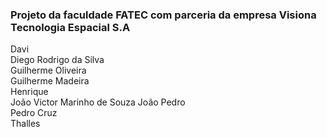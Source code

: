 
### Projeto da faculdade FATEC com parceria da empresa Visiona Tecnologia Espacial S.A

Davi  
Diego Rodrigo da Silva  
Guilherme Oliveira  
Guilherme Madeira  
Henrique  
João Victor Marinho de Souza
João Pedro  
Pedro Cruz  
Thalles  
